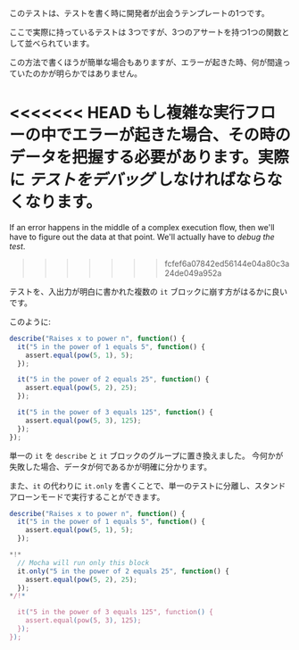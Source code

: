 このテストは、テストを書く時に開発者が出会うテンプレートの1つです。

ここで実際に持っているテストは 3つですが、3つのアサートを持つ1つの関数として並べられています。

この方法で書くほうが簡単な場合もありますが、エラーが起きた時、何が間違っていたのかが明らかではありません。

<<<<<<< HEAD
もし複雑な実行フローの中でエラーが起きた場合、その時のデータを把握する必要があります。実際に *テストをデバッグ* しなければならなくなります。
=======
If an error happens in the middle of a complex execution flow, then we'll have to figure out the data at that point. We'll actually have to *debug the test*.
>>>>>>> fcfef6a07842ed56144e04a80c3a24de049a952a

テストを、入出力が明白に書かれた複数の `it` ブロックに崩す方がはるかに良いです。

このように:
```js
describe("Raises x to power n", function() {
  it("5 in the power of 1 equals 5", function() {
    assert.equal(pow(5, 1), 5);
  });

  it("5 in the power of 2 equals 25", function() {
    assert.equal(pow(5, 2), 25);
  });

  it("5 in the power of 3 equals 125", function() {
    assert.equal(pow(5, 3), 125);
  });
});
```

単一の `it` を `describe` と `it` ブロックのグループに置き換えました。 今何かが失敗した場合、データが何であるかが明確に分かります。

また、`it` の代わりに `it.only` を書くことで、単一のテストに分離し、スタンドアローンモードで実行することができます。


```js
describe("Raises x to power n", function() {
  it("5 in the power of 1 equals 5", function() {
    assert.equal(pow(5, 1), 5);
  });

*!*
  // Mocha will run only this block
  it.only("5 in the power of 2 equals 25", function() {
    assert.equal(pow(5, 2), 25);
  });
*/!*

  it("5 in the power of 3 equals 125", function() {
    assert.equal(pow(5, 3), 125);
  });
});
```
